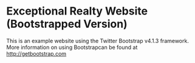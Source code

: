 # Exceptional Realty Website (Bootstrapped Version)

This is an example website using the Twitter Bootstrap v4.1.3 framework.
More information on using Bootstrapcan be found at http://getbootstrap.com

